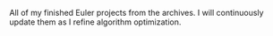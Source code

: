 All of my finished Euler projects from the archives. I will continuously update them as I refine algorithm optimization.
